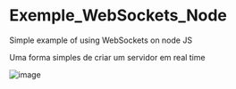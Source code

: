 # Exemple_WebSockets_Node
Simple example of using WebSockets on node JS

Uma forma simples de criar um servidor em real time 

![image](https://user-images.githubusercontent.com/40214696/126186060-b2914149-63da-487b-93e3-0e8dfcbc4946.png)
